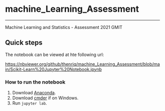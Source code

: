 # machine_Learning_Assessment

***

Machine Learning and Statistics - Assessment 2021 GMIT

## Quick steps

The notebook can be viewed at hte following url:

https://nbviewer.org/github/thenriq/machine_Learning_Assessment/blob/main/Scikit-Learn%20Jupyter%20Notebook.ipynb

### How to run the notebook

1. Download [Anaconda]().
2. Download [cmder]() if on Windows.
3. Run `jupyter lab`.
